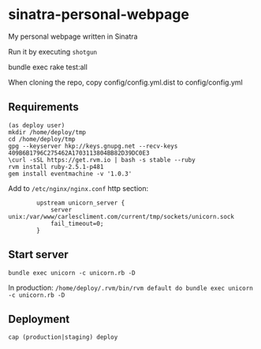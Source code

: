 sinatra-personal-webpage
========================

My personal webpage written in Sinatra

Run it by executing `shotgun`

bundle exec rake test:all

When cloning the repo, copy config/config.yml.dist to config/config.yml

## Requirements

```
(as deploy user)
mkdir /home/deploy/tmp
cd /home/deploy/tmp
gpg --keyserver hkp://keys.gnupg.net --recv-keys 409B6B1796C275462A1703113804BB82D39DC0E3
\curl -sSL https://get.rvm.io | bash -s stable --ruby
rvm install ruby-2.5.1-p481
gem install eventmachine -v '1.0.3'
```


Add to `/etc/nginx/nginx.conf` http section:

```
        upstream unicorn_server {
            server unix:/var/www/carlescliment.com/current/tmp/sockets/unicorn.sock
            fail_timeout=0;
        }
```

## Start server

`bundle exec unicorn -c unicorn.rb -D`

In production: `/home/deploy/.rvm/bin/rvm default do bundle exec unicorn -c unicorn.rb -D`


## Deployment

`cap (production|staging) deploy`
